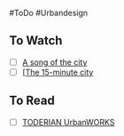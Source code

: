 #ToDo
#Urbandesign 

## To Watch
- [ ] [A song of the city](https://www.ted.com/talks/jaime_lerner_a_song_of_the_city)
- [ ] [[The 15-minute city](https://www.ted.com/talks/carlos_moreno_the_15_minute_city)

## To Read 
- [ ] [TODERIAN UrbanWORKS](http://www.toderianurbanworks.com/)


